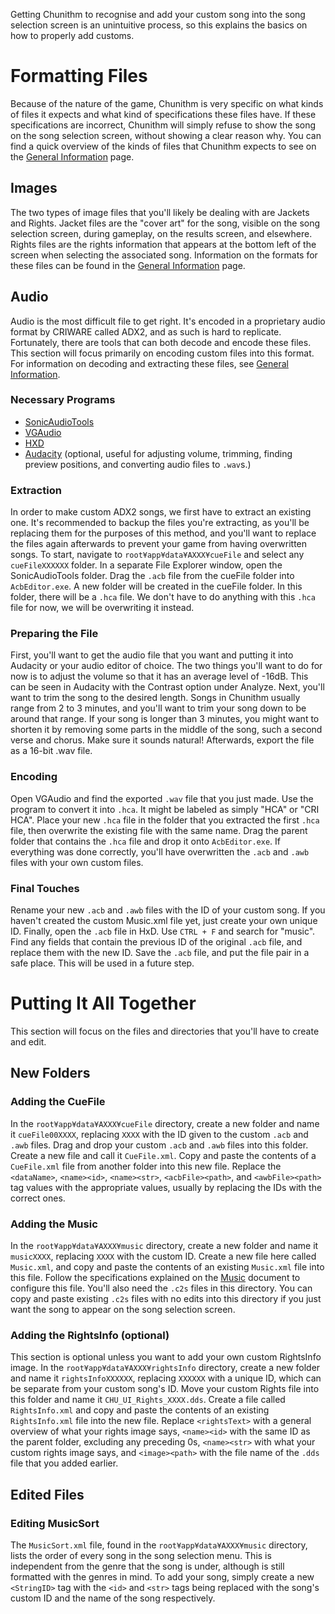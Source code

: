 Getting Chunithm to recognise and add your custom song into the song selection screen is an unintuitive process, so this explains the basics on how to properly add customs.

# Formatting Files

Because of the nature of the game, Chunithm is very specific on what kinds of files it expects and what kind of specifications these files have. If these specifications are incorrect, Chunithm will simply refuse to show the song on the song selection screen, without showing a clear reason why. You can find a quick overview of the kinds of files that Chunithm expects to see on the [General Information](https://github.com/Suprnova123/Chunithm-Research/blob/main/General.md#file-types) page.

## Images

The two types of image files that you'll likely be dealing with are Jackets and Rights. Jacket files are the "cover art" for the song, visible on the song selection screen, during gameplay, on the results screen, and elsewhere. Rights files are the rights information that appears at the bottom left of the screen when selecting the associated song. Information on the formats for these files can be found in the [General Information](https://github.com/Suprnova123/Chunithm-Research/blob/main/General.md#file-types) page.

## Audio

Audio is the most difficult file to get right. It's encoded in a proprietary audio format by CRIWARE called ADX2, and as such is hard to replicate. Fortunately, there are tools that can both decode and encode these files. This section will focus primarily on encoding custom files into this format. For information on decoding and extracting these files, see [General Information](https://github.com/Suprnova123/Chunithm-Research/blob/main/General.md#audio-files).

### Necessary Programs

* [SonicAudioTools](https://github.com/blueskythlikesclouds/SonicAudioTools)
* [VGAudio](https://github.com/Thealexbarney/VGAudio)
* [HXD](https://mh-nexus.de/en/hxd/)
* [Audacity](https://www.audacityteam.org/) (optional, useful for adjusting volume, trimming, finding preview positions, and converting audio files to ``.wav``s.)

### Extraction

In order to make custom ADX2 songs, we first have to extract an existing one. It's recommended to backup the files you're extracting, as you'll be replacing them for the purposes of this method, and you'll want to replace the files again afterwards to prevent your game from having overwritten songs. To start, navigate to ``root¥app¥data¥AXXX¥cueFile`` and select any ``cueFileXXXXXX`` folder. In a separate File Explorer window, open the SonicAudioTools folder. Drag the ``.acb`` file from the cueFile folder into ``AcbEditor.exe``. A new folder will be created in the cueFile folder. In this folder, there will be a ``.hca`` file. We don't have to do anything with this ``.hca`` file for now, we will be overwriting it instead.

### Preparing the File

First, you'll want to get the audio file that you want and putting it into Audacity or your audio editor of choice. The two things you'll want to do for now is to adjust the volume so that it has an average level of -16dB. This can be seen in Audacity with the Contrast option under Analyze. Next, you'll want to trim the song to the desired length. Songs in Chunithm usually range from 2 to 3 minutes, and you'll want to trim your song down to be around that range. If your song is longer than 3 minutes, you might want to shorten it by removing some parts in the middle of the song, such a second verse and chorus. Make sure it sounds natural! Afterwards, export the file as a 16-bit .wav file.

### Encoding

Open VGAudio and find the exported ``.wav`` file that you just made. Use the program to convert it into ``.hca``. It might be labeled as simply "HCA" or "CRI HCA". Place your new ``.hca`` file in the folder that you extracted the first ``.hca`` file, then overwrite the existing file with the same name. Drag the parent folder that contains the ``.hca`` file and drop it onto ``AcbEditor.exe``. If everything was done correctly, you'll have overwritten the ``.acb`` and ``.awb`` files with your own custom files.

### Final Touches

Rename your new ``.acb`` and ``.awb`` files with the ID of your custom song. If you haven't created the custom Music.xml file yet, just create your own unique ID. Finally, open the ``.acb`` file in HxD. Use ``CTRL + F`` and search for "music". Find any fields that contain the previous ID of the original ``.acb`` file, and replace them with the new ID. Save the ``.acb`` file, and put the file pair in a safe place. This will be used in a future step.

# Putting It All Together

This section will focus on the files and directories that you'll have to create and edit.

## New Folders

### Adding the CueFile

In the ``root¥app¥data¥AXXX¥cueFile`` directory, create a new folder and name it ``cueFile00XXXX``, replacing ``XXXX`` with the ID given to the custom ``.acb`` and ``.awb`` files. Drag and drop your custom ``.acb`` and ``.awb`` files into this folder. Create a new file and call it ``CueFile.xml``. Copy and paste the contents of a ``CueFile.xml`` file from another folder into this new file. Replace the ``<dataName>``, ``<name><id>``, ``<name><str>``, ``<acbFile><path>``, and ``<awbFile><path>`` tag values with the appropriate values, usually by replacing the IDs with the correct ones.

### Adding the Music

In the ``root¥app¥data¥AXXX¥music`` directory, create a new folder and name it ``musicXXXX``, replacing ``XXXX`` with the custom ID. Create a new file here called ``Music.xml``, and copy and paste the contents of an existing ``Music.xml`` file into this file. Follow the specifications explained on the [Music](https://github.com/Suprnova123/Chunithm-Research/blob/main/Music.md) document to configure this file. You'll also need the ``.c2s`` files in this directory. You can copy and paste existing ``.c2s`` files with no edits into this directory if you just want the song to appear on the song selection screen.

### Adding the RightsInfo (optional)

This section is optional unless you want to add your own custom RightsInfo image. In the ``root¥app¥data¥AXXX¥rightsInfo`` directory, create a new folder and name it ``rightsInfoXXXXXX``, replacing ``XXXXXX`` with a unique ID, which can be separate from your custom song's ID. Move your custom Rights file into this folder and name it ``CHU_UI_Rights_XXXX.dds``. Create a file called ``RightsInfo.xml`` and copy and paste the contents of an existing ``RightsInfo.xml`` file into the new file. Replace ``<rightsText>`` with a general overview of what your rights image says, ``<name><id>`` with the same ID as the parent folder, excluding any preceding 0s, ``<name><str>`` with what your custom rights image says, and ``<image><path>`` with the file name of the ``.dds`` file that you added earlier.

## Edited Files

### Editing MusicSort

The ``MusicSort.xml`` file, found in the ``root¥app¥data¥AXXX¥music`` directory, lists the order of every song in the song selection menu. This is independent from the genre that the song is under, although is still formatted with the genres in mind. To add your song, simply create a new ``<StringID>`` tag with the ``<id>`` and ``<str>`` tags being replaced with the song's custom ID and the name of the song respectively.